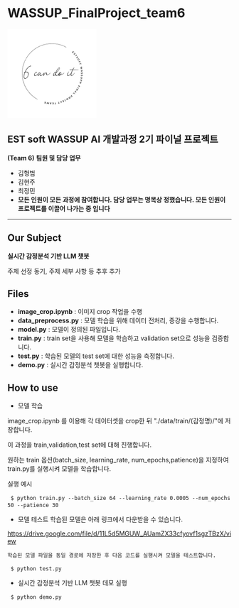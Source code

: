 # WASSUP_FinalProject_team6

<img src = 'imgs/team_logo.png' width="200" height="200"/>

## EST soft WASSUP AI 개발과정 2기 파이널 프로젝트
**(Team 6)**
**팀원 및 담당 업무**
  + 김형범
  + 김현주
  + 최정민
  + **모든 인원이 모든 과정에 참여합니다. 담당 업무는 명목상 정했습니다. 모든 인원이 프로젝트를 이끌어 나가는 중 입니다**
---
## Our Subject
**실시간 감정분석 기반 LLM 챗봇**

주제 선정 동기, 주제 세부 사항 등 추후 추가

## Files
  + **image_crop.ipynb** : 이미지 crop 작업을 수행
  + **data_preprocess.py** : 모델 학습을 위해 데이터 전처리, 증강을 수행합니다.
  + **model.py** : 모델이 정의된 파일입니다.
  + **train.py** : train set을 사용해 모델을 학습하고 validation set으로 성능을 검증합니다.
  + **test.py** : 학습된 모델의 test set에 대한 성능을 측정합니다.
  + **demo.py** : 실시간 감정분석 챗봇을 실행합니다.


## How to use
  + 모델 학습

  image_crop.ipynb 를 이용해 각 데이터셋을 crop한 뒤 "./data/train/(감정명)/"에 저장합니다.
  
  이 과정을 train,validation,test set에 대해 진행합니다.
  
  원하는 train 옵션(batch_size, learning_rate, num_epochs,patience)을 지정하여 train.py를 실행시켜 모델을 학습합니다.

  실행 예시
```
 $ python train.py --batch_size 64 --learning_rate 0.0005 --num_epochs 50 --patience 30
 ```
  + 모델 테스트
    학습된 모델은 아래 링크에서 다운받을 수 있습니다.

   https://drive.google.com/file/d/11L5d5MGUW_AUamZX33cfyovf1sgzTBzX/view

    학습된 모델 파일을 동일 경로에 저장한 후 다음 코드를 실행시켜 모델을 테스트합니다.
```
 $ python test.py
 ```
  + 실시간 감정분석 기반 LLM 챗봇 데모 실행
```
 $ python demo.py
 ```
